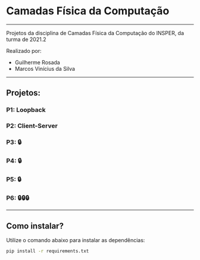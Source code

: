 # Camadas Física da Computação 
---
Projetos da disciplina de Camadas Física da Computação do INSPER, da turma de 2021.2

Realizado por:
- Guilherme Rosada
- Marcos Vinícius da Silva

---
## Projetos:

### P1: Loopback
### P2: Client-Server
### P3: 🔒
### P4: 🔒
### P5: 🔒
### P6: 🔒🔒🔒
---

## Como instalar?
Utilize o comando abaixo para instalar as dependências:
```sh 
pip install -r requirements.txt 
```